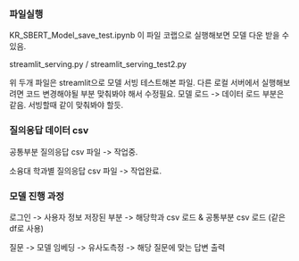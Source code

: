 ### 파일실행
KR_SBERT_Model_save_test.ipynb
이 파일 코랩으로 실행해보면 모델 다운 받을 수 있음.

streamlit_serving.py /
streamlit_serving_test2.py

위 두개 파일은 streamlit으로 모델 서빙 테스트해본 파일.
다른 로컬 서버에서 실행해보려면 코드 변경해야될 부분 맞춰봐야 해서 수정필요.
모델 로드 -> 데이터 로드 부분은 같음.
서빙할때 같이 맞춰봐야 할듯.

### 질의응답 데이터 csv
공통부분 질의응답 csv 파일 -> 작업중.

소융대 학과별 질의응답 csv 파일 -> 작업완료.


### 모델 진행 과정
로그인 -> 사용자 정보 저장된 부분 -> 해당학과 csv 로드 & 공통부분 csv 로드 (같은 df로 사용)

질문 -> 모델 임베딩 -> 유사도측정 -> 해당 질문에 맞는 답변 출력
